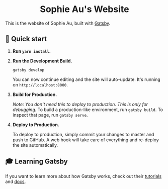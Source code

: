 <h1 align="center">
  Sophie Au's Website
</h1>

This is the website of Sophie Au, built with [Gatsby](https://www.gatsbyjs.org/).

## 🚀 Quick start

1.  **Run `yarn install`.**

1.  **Run the Development Build.**

    `gatsby develop`

    You can now continue editing and the site will auto-update. It's running on `http://localhost:8000`.

1.  **Build for Production.**

    _Note: You don't need this to deploy to production. This is only for debugging._ To build a production-like environment, run `gatsby build`. To inspect that page, run `gatsby serve`.

1. **Deploy to Production.**

    To deploy to production, simply commit your changes to master and push to GitHub. A web hook will take care of everything and re-deploy the site automatically.

## 🎓 Learning Gatsby

If you want to learn more about how Gatsby works, check out their [tutorials](https://www.gatsbyjs.org/tutorial/) and [docs](https://www.gatsbyjs.org/docs/).